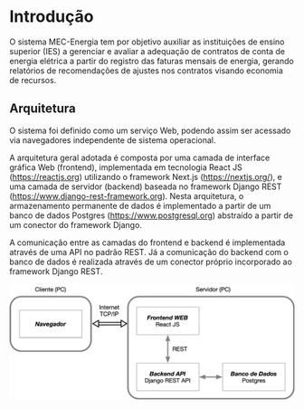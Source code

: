 # Introdução 

O sistema MEC-Energia tem por objetivo auxiliar as instituições de ensino superior (IES) a gerenciar e avaliar a adequação de contratos de conta de energia elétrica a partir do registro das faturas mensais de energia, gerando relatórios de recomendações de ajustes nos contratos visando economia de recursos.

## Arquitetura

O sistema foi definido como um serviço Web, podendo assim ser acessado via navegadores independente de sistema operacional. 

A arquitetura geral adotada é composta por uma camada de interface gráfica Web (frontend), implementada em tecnologia React JS (https://reactjs.org) utilizando o framework Next.js (https://nextjs.org/), e uma camada de servidor (backend) baseada no framework Django REST (https://www.django-rest-framework.org). Nesta arquitetura, o armazenamento permanente de dados é implementado a partir de um banco de dados Postgres (https://www.postgresql.org) abstraído a partir de um conector do framework Django.

A comunicação entre as camadas do frontend e backend é implementada através de uma API no padrão REST. Já a comunicação do backend com o banco de dados é realizada através de um conector próprio incorporado ao framework Django REST. 

![Arquitetura](../assets/images/Arquitetura_Geral.png)